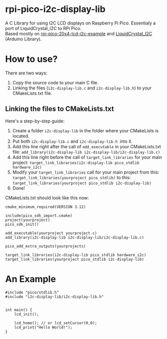 # rpi-pico-i2c-display-lib
A C Library for using I2C LCD displays on Raspberry Pi Pico. Essentialy a port of LiquidCrystal_I2C to RPi Pico.\
Based mostly on [rpi-pico-20x4-lcd-i2c-example](https://github.com/ParicBat/rpi-pico-20x4-lcd-i2c-example) and [LiquidCrystal_I2C](https://github.com/johnrickman/LiquidCrystal_I2C) (Arduino Library).

# How to use?
There are two ways:
1. Copy the source code to your main C file.
1. Linking the files (`i2c-display-lib.c` and `i2c-display-lib.h`) to your CMakeLists.txt file.

## Linking the files to CMakeLists.txt
Here's a step-by-step guide:
1. Create a folder `i2c-display-lib` in the folder where your CMakeLists is located.
1. Put both `i2c-display-lib.c` and `i2c-display-lib.h `into it.
1. Add this line right after the call of `add_executable` in your CMakeLists.txt file: `add_library(i2c-display-lib i2c-display-lib/i2c-display-lib.c)`
1. Add this line right before the call of `target_link_libraries` for your main project: `target_link_libraries(i2c-display-lib pico_stdlib hardware_i2c)`
1. Modify your `target_link_libraries` call for your main project from this: `target_link_libraries(yourproject pico_stdlib)` to this: `target_link_libraries(yourproject pico_stdlib i2c-display-lib)`
1. Done!

CMakeLists.txt should look like this now:
```
cmake_minimum_required(VERSION 3.12)

include(pico_sdk_import.cmake)
project(yourproject)
pico_sdk_init()

add_executable(yourproject yourproject.c)
add_library(i2c-display-lib i2c-display-lib/i2c-display-lib.c)

pico_add_extra_outputs(yourprojects)

target_link_libraries(i2c-display-lib pico_stdlib hardware_i2c)
target_link_libraries(yourproject pico_stdlib i2c-display-lib)
```
# An Example
```
#include "pico/stdlib.h"
#include "i2c-display-lib/i2c-display-lib.h"


int main() {
    lcd_init();

    lcd_home(); // or lcd_setCursor(0,0);
    lcd_print("Hello World!");
}
```
